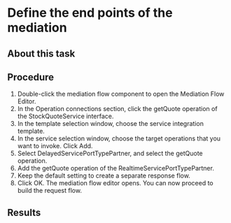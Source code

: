 <!-- image -->

# Define the end points of the mediation

## About this task

## Procedure

1. Double-click the mediation flow component to open the Mediation
Flow Editor.
2. In the Operation connections section, click the getQuote
operation of the StockQuoteService interface.
3. In the template selection window, choose the service integration
template.
4. In the service selection window, choose the target operations
that you want to invoke. Click Add.
5. Select DelayedServicePortTypePartner,
and select the getQuote operation.
6. Add the getQuote operation of the RealtimeServicePortTypePartner.
7. Keep the default setting to create a separate response
flow.
8. Click OK. The mediation
flow editor opens. You can now proceed to build the request flow.

## Results